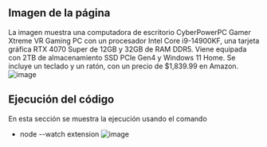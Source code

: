 ## Imagen de la página 
La imagen muestra una computadora de escritorio CyberPowerPC Gamer Xtreme VR Gaming PC con un procesador Intel Core i9-14900KF, una tarjeta gráfica RTX 4070 Super de 12GB y 32GB de RAM DDR5. Viene equipada con 2TB de almacenamiento SSD PCIe Gen4 y Windows 11 Home. Se incluye un teclado y un ratón, con un precio de $1,839.99 en Amazon.
![image](https://github.com/user-attachments/assets/8ff3af1e-475b-4b38-801a-870882b699c2)

## Ejecución del código
En esta sección se muestra la ejecución usando el comando 
- node --watch extension
![image](https://github.com/user-attachments/assets/e0aeefa1-a65e-49ea-a79a-e5c0badbc148)

